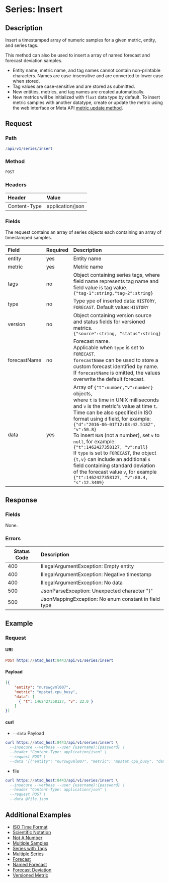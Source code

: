 # Series: Insert

## Description

Insert a timestamped array of numeric samples for a given metric, entity, and series tags. 

This method can also be used to insert a array of named forecast and forecast deviation samples.

* Entity name, metric name, and tag names cannot contain non-printable characters. Names are case-insensitive and are converted to lower case when stored.
* Tag values are case-sensitive and are stored as submitted.
* New entities, metrics, and tag names are created automatically.
* New metrics will be initialized with `float` data type by default. To insert metric samples with another datatype, create or update the metric using the web interface or Meta API [metric update method](/api/meta/metric/update.md).

## Request

### Path

```elm
/api/v1/series/insert
```

### Method

```
POST 
```

### Headers

|**Header**|**Value**|
|:---|:---|
| Content-Type | application/json |

### Fields

The request contains an array of series objects each containing an array of timestamped samples. 

|**Field**|**Required**|**Description**|
|:---|:---|:---|
| entity | yes | Entity name |
| metric | yes | Metric name |
| tags | no | Object containing series tags, where field name represents tag name and field value is tag value.<br>`{"tag-1":string,"tag-2":string}` |
| type | no | Type ype of inserted data: `HISTORY`, `FORECAST`. Default value: `HISTORY` |
| version |no| Object containing version source and status fields for versioned metrics.<br>`{"source":string, "status":string}` |
|forecastName| no | Forecast name. <br>Applicable when `type` is set to `FORECAST`. <br>`forecastName` can be used to store a custom forecast identified by name. <br>If `forecastName` is omitted, the values overwrite the default forecast.  |
| data | yes | Array of `{"t":number,"v":number}` objects, <br>where `t` is time in UNIX milliseconds and `v` is the metric's value at time `t`. <br>Time can be also specified in ISO format using `d` field, for example:<br>`{"d":"2016-06-01T12:08:42.518Z", "v":50.8}`<br>To insert `NaN` (not a number), set `v` to `null`, for example: `{"t":1462427358127, "v":null}`<br>If `type` is set to `FORECAST`, the object `{t,v}` can include an additional `s` field containing standard deviation of the forecast value `v`, for example  `{"t":1462427358127, "v":80.4, "s":12.3409}` |

## Response

### Fields

None.

### Errors

|  Status Code  |  Description  |
|---------------|:---------------|
| 400 |IllegalArgumentException: Empty entity|
| 400 |IllegalArgumentException: Negative timestamp|
| 400 | IllegalArgumentException: No data |
| 500 | JsonParseException: Unexpected character "}" | 
| 500 | JsonMappingException: No enum constant in field type|

## Example

### Request

#### URI

```elm
POST https://atsd_host:8443/api/v1/series/insert
```

#### Payload

```json
[{
    "entity": "nurswgvml007",
    "metric": "mpstat.cpu_busy",
    "data": [
      { "t": 1462427358127, "v": 22.0 }
    ]
}]
```

#### curl

* `--data` Payload

```elm
curl https://atsd_host:8443/api/v1/series/insert \
  --insecure --verbose --user {username}:{password} \
  --header "Content-Type: application/json" \
  --request POST \
  --data '[{"entity": "nurswgvml007", "metric": "mpstat.cpu_busy", "data": [{ "t": 1462427358127, "v": 22.0 }]}]'
  ```
  
* file

```elm
curl https://atsd_host:8443/api/v1/series/insert \
  --insecure --verbose --user {username}:{password} \
  --header "Content-Type: application/json" \
  --request POST \
  --data @file.json
  ```

## Additional Examples
* [ISO Time Format](/api/data/series/examples/series-insert-iso-time-format.md)
* [Scientific Notation](https://github.com/axibase/atsd-docs/blob/master/api/data/series/examples/series-insert-scietific-notation.md)
* [Not A Number](https://github.com/axibase/atsd-docs/blob/master/api/data/series/examples/series-insert-nan.md)
* [Multiple Samples](https://github.com/axibase/atsd-docs/blob/master/api/data/series/examples/series-insert-multiple-samples.md)
* [Series with Tags](/api/data/series/examples/series-insert-with-tags.md)
* [Multiple Series](/api/data/series/examples/insert-multiple-series.md)
* [Forecast](/api/data/series/examples/insert-forecast.md)
* [Named Forecast](https://github.com/axibase/atsd-docs/blob/master/api/data/series/examples/insert-named-forecast.md)
* [Forecast Deviation](https://github.com/axibase/atsd-docs/blob/master/api/data/series/examples/series-insert-forecast-deviation.md)
* [Versioned Metric](/api/data/series/examples/versioned-metric.md)



